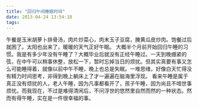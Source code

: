 ```yaml
---
title: "回归午间睡眠时间"
date: 2013-04-24 13:54:18
tags:
---
```


午餐是玉米胡萝卜排骨汤，肉片炒菜心，肉末玉子豆腐，腌黄瓜皮炒肉。饱餐过后就困了。太阳也出来了，暖暖的天气正好午眠。 大概半个月前开始回归午睡的习惯。我是有多少年没有午睡了？大概毕业后就没有正经午睡过。一天到晚绷紧的弦，在中午可以稍事休整，放松一下，暂时忘掉当日的烦扰。但其实真要有事又怎么可能睡得着，就像以前中午不睡，晚上也总是失眠。一堆思绪，好像白天忙得没有精力时间思考，非得到晚上躺床上了才一遍遍在脑海里浮现。 看来午睡是属于真正没有烦扰的人，老人午睡，因为凡事都看开了，孩子午睡，因为尚且不喑世事烦忧。而我现在，不过是难得清闲后，不问浮世的悠然里自然而然的一种状态。然而有得午睡，实在是一件很幸福的事。